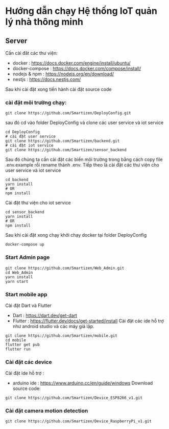 # Hướng dẫn chạy Hệ thống IoT quản lý nhà thông minh
## Server
Cần cài đăt các thư viện:
- docker : https://docs.docker.com/engine/install/ubuntu/
- docker-compose : https://docs.docker.com/compose/install/
- nodejs & npm : https://nodejs.org/en/download/
- nestjs : https://docs.nestjs.com/

Sau khi cài đặt xong tiến hành cài đặt source code
### cài đặt môi trường chạy: 
```
git clone https://github.com/Smartizen/DeployConfig.git
```
sau đó cd vào folder DeployConfig và clone các user service và iot service 
```
cd DeployConfig
# cài đặt user service
git clone https://github.com/Smartizen/backend.git
# cài đặt iot service
git clone https://github.com/Smartizen/sensor_backend
```
Sau đó chúng ta cần cài đặt các biến môi trường trong bằng cách copy file .env.example rồi rename thành .env. Tiếp theo là cài đặt các thư viện cho user service và iot service
```
cd backend
yarn install
# OR
npm install
```
Cài đặt thư viện cho iot service
```
cd sensor_backend
yarn install
# OR
npm install
```
Sau khi cài đặt xong chạy khởi chạy docker tại folder DeployConfig
```
docker-compose up
```
### Start Admin page
```
git clone https://github.com/Smartizen/Web_Admin.git
cd Web_Admin
yarn install
yarn start
```
### Start mobile app
Cài đặt Dart và Flutter 
- Dart : https://dart.dev/get-dart
- Flutter : https://flutter.dev/docs/get-started/install
Cài đặt các ide hỗ trợ như android studio và các máy giả lập.
```
git clone https://github.com/Smartizen/mobile.git
cd mobile
flutter get pub
flutter run
```
### Cài đặt các device
Cài đặt ide hỗ trợ :
- arduino ide : https://www.arduino.cc/en/guide/windows
Download source code:
```
git clone https://github.com/Smartizen/Device_ESP8266_v1.git
```
### Cài đặt camera motion detection
```
git clone https://github.com/Smartizen/Device_RaspberryPi_v1.git
```
